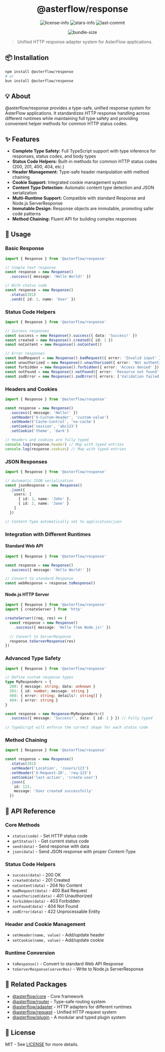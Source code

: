 <div align="center">

# @asterflow/response

![license-info](https://img.shields.io/github/license/AsterFlow/AsterFlow?style=for-the-badge&colorA=302D41&colorB=f9e2af&logoColor=f9e2af)
![stars-info](https://img.shields.io/github/stars/AsterFlow/AsterFlow?colorA=302D41&colorB=f9e2af&style=for-the-badge)
![last-commit](https://img.shields.io/github/last-commit/AsterFlow/AsterFlow?path=packages%2Fresponse&style=for-the-badge&colorA=302D41&colorB=b4befe)

![bundle-size](https://img.shields.io/bundlejs/size/@asterflow/response?style=for-the-badge&colorA=302D41&colorB=3ac97b)

</div>

> Unified HTTP response adapter system for AsterFlow applications.

## 📦 Installation

```bash
npm install @asterflow/response
# or
bun install @asterflow/response
```

## 💡 About

@asterflow/response provides a type-safe, unified response system for AsterFlow applications. It standardizes HTTP response handling across different runtimes while maintaining full type safety and providing convenient helper methods for common HTTP status codes.

## ✨ Features

- **Complete Type Safety:** Full TypeScript support with type inference for responses, status codes, and body types
- **Status Code Helpers:** Built-in methods for common HTTP status codes (200, 201, 400, 404, etc.)
- **Header Management:** Type-safe header manipulation with method chaining
- **Cookie Support:** Integrated cookie management system
- **Content Type Detection:** Automatic content type detection and JSON serialization
- **Multi-Runtime Support:** Compatible with standard Response and Node.js ServerResponse
- **Immutable Design:** Response objects are immutable, promoting safer code patterns
- **Method Chaining:** Fluent API for building complex responses

## 🚀 Usage

### Basic Response

```typescript
import { Response } from '@asterflow/response'

// Simple text response
const response = new Response()
  .success({ message: 'Hello World!' })

// With status code
const response = new Response()
  .status(201)
  .send({ id: 1, name: 'User' })
```

### Status Code Helpers

```typescript
import { Response } from '@asterflow/response'

// Success responses
const success = new Response().success({ data: 'Success!' })
const created = new Response().created({ id: 1 })
const noContent = new Response().noContent()

// Error responses
const badRequest = new Response().badRequest({ error: 'Invalid input' })
const unauthorized = new Response().unauthorized({ error: 'Not authenticated' })
const forbidden = new Response().forbidden({ error: 'Access denied' })
const notFound = new Response().notFound({ error: 'Resource not found' })
const zodError = new Response().zodError({ errors: ['Validation failed'] })
```

### Headers and Cookies

```typescript
import { Response } from '@asterflow/response'

const response = new Response()
  .success({ message: 'Hello!' })
  .setHeader('X-Custom-Header', 'custom-value')
  .setHeader('Cache-Control', 'no-cache')
  .setCookie('session', 'abc123')
  .setCookie('theme', 'dark')

// Headers and cookies are fully typed
console.log(response.header) // Map with typed entries
console.log(response.cookies) // Map with typed entries
```

### JSON Responses

```typescript
import { Response } from '@asterflow/response'

// Automatic JSON serialization
const jsonResponse = new Response()
  .json({ 
    users: [
      { id: 1, name: 'John' },
      { id: 2, name: 'Jane' }
    ]
  })

// Content-Type automatically set to application/json
```

### Integration with Different Runtimes

#### Standard Web API

```typescript
import { Response } from '@asterflow/response'

const response = new Response()
  .success({ message: 'Hello World!' })

// Convert to standard Response
const webResponse = response.toResponse()
```

#### Node.js HTTP Server

```typescript
import { Response } from '@asterflow/response'
import { createServer } from 'http'

createServer((req, res) => {
  const response = new Response()
    .success({ message: 'Hello from Node.js!' })
  
  // Convert to ServerResponse
  response.toServerResponse(res)
})
```

### Advanced Type Safety

```typescript
import { Response } from '@asterflow/response'

// Define custom response types
type MyResponders = {
  200: { message: string; data: unknown }
  201: { id: number; message: string }
  400: { error: string; details?: string[] }
  404: { error: string }
}

const response = new Response<MyResponders>()
  .success({ message: 'Success!', data: { id: 1 } }) // Fully typed
  
// TypeScript will enforce the correct shape for each status code
```

### Method Chaining

```typescript
import { Response } from '@asterflow/response'

const response = new Response()
  .status(201)
  .setHeader('Location', '/users/123')
  .setHeader('X-Request-ID', 'req-123')
  .setCookie('last-action', 'create-user')
  .json({ 
    id: 123, 
    message: 'User created successfully' 
  })
```

## 🔧 API Reference

### Core Methods

- `status(code)` - Set HTTP status code
- `getStatus()` - Get current status code
- `send(data)` - Send response with data
- `json(data)` - Send JSON response with proper Content-Type

### Status Code Helpers

- `success(data)` - 200 OK
- `created(data)` - 201 Created
- `noContent(data)` - 204 No Content
- `badRequest(data)` - 400 Bad Request
- `unauthorized(data)` - 401 Unauthorized
- `forbidden(data)` - 403 Forbidden
- `notFound(data)` - 404 Not Found
- `zodError(data)` - 422 Unprocessable Entity

### Header and Cookie Management

- `setHeader(name, value)` - Add/update header
- `setCookie(name, value)` - Add/update cookie

### Runtime Conversion

- `toResponse()` - Convert to standard Web API Response
- `toServerResponse(serverRes)` - Write to Node.js ServerResponse

## 🔗 Related Packages

- [@asterflow/core](https://www.npmjs.com/package/@asterflow/core) - Core framework
- [@asterflow/router](https://www.npmjs.com/package/@asterflow/router) - Type-safe routing system
- [@asterflow/adapter](https://www.npmjs.com/package/@asterflow/adapter) - HTTP adapters for different runtimes
- [@asterflow/request](https://www.npmjs.com/package/@asterflow/request) - Unified HTTP request system
- [@asterflow/plugin](https://www.npmjs.com/package/@asterflow/plugin) - A modular and typed plugin system

## 📄 License

MIT - See [LICENSE](https://github.com/AsterFlow/AsterFlow/blob/main/LICENSE) for more details.
